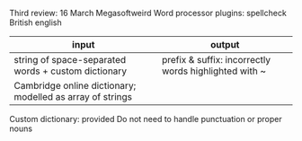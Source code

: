 Third review: 16 March
Megasoftweird
Word processor
plugins: spellcheck
British english

|input | output |
|---|---|
|string of space-separated words + custom dictionary | prefix & suffix: incorrectly words highlighted with ~|
|Cambridge online dictionary; modelled as array of strings|

Custom dictionary: provided
Do not need to handle punctuation or proper nouns

